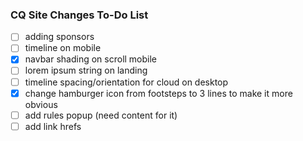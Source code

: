 ### CQ Site Changes To-Do List

- [ ] adding sponsors
- [ ] timeline on mobile
- [x] navbar shading on scroll mobile
- [ ] lorem ipsum string on landing
- [ ] timeline spacing/orientation for cloud on desktop
- [x] change hamburger icon from footsteps to 3 lines to make it more obvious
- [ ] add rules popup (need content for it)
- [ ] add link hrefs
